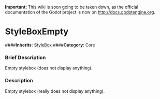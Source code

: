 **Important:** This wiki is soon going to be taken down, as the official documentation of the Godot project is now on http://docs.godotengine.org.

#  StyleBoxEmpty  
####**Inherits:** [StyleBox](class_stylebox)
####**Category:** Core

###  Brief Description  
Empty stylebox (does not display anything).

###  Description  
Empty stylebox (really does not display anything).
